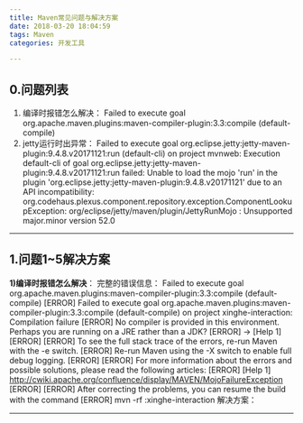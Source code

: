 ```yaml
---
title: Maven常见问题与解决方案
date: 2018-03-20 18:04:59
tags: Maven
categories: 开发工具

---
```

## 0.问题列表
1. 编译时报错怎么解决：
Failed to execute goal org.apache.maven.plugins:maven-compiler-plugin:3.3:compile (default-compile)
2. jetty运行时出异常：
Failed to execute goal org.eclipse.jetty:jetty-maven-plugin:9.4.8.v20171121:run (default-cli) on project mvnweb: Execution default-cli of goal org.eclipse.jetty:jetty-maven-plugin:9.4.8.v20171121:run failed: Unable to load the mojo 'run' in the plugin 'org.eclipse.jetty:jetty-maven-plugin:9.4.8.v20171121' due to an API incompatibility: org.codehaus.plexus.component.repository.exception.ComponentLookupException: org/eclipse/jetty/maven/plugin/JettyRunMojo : Unsupported major.minor version 52.0


---
## 1.问题1~5解决方案
**1)编译时报错怎么解决**：
完整的错误信息：
Failed to execute goal org.apache.maven.plugins:maven-compiler-plugin:3.3:compile (default-compile)
[ERROR] Failed to execute goal org.apache.maven.plugins:maven-compiler-plugin:3.3:compile (default-compile) on project xinghe-interaction: Compilation failure
[ERROR] No compiler is provided in this environment. Perhaps you are running on a JRE rather than a JDK?
[ERROR] -> [Help 1]
[ERROR] 
[ERROR] To see the full stack trace of the errors, re-run Maven with the -e switch.
[ERROR] Re-run Maven using the -X switch to enable full debug logging.
[ERROR] 
[ERROR] For more information about the errors and possible solutions, please read the following articles:
[ERROR] [Help 1] http://cwiki.apache.org/confluence/display/MAVEN/MojoFailureException
[ERROR] 
[ERROR] After correcting the problems, you can resume the build with the command
[ERROR] mvn <goals> -rf :xinghe-interaction
解决方案：



---
